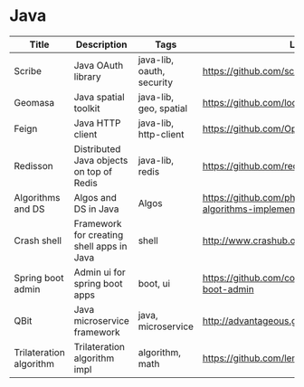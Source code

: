# Java

Title | Description | Tags | Link
------------ | ------------- | ---------- | --------------
Scribe | Java OAuth library | java-lib, oauth, security | https://github.com/scribejava/scribejava
Geomasa | Java spatial toolkit | java-lib, geo, spatial | https://github.com/locationtech/geomesa
Feign | Java HTTP client | java-lib, http-client | https://github.com/OpenFeign/feign
Redisson | Distributed Java objects on top of Redis | java-lib, redis | https://github.com/redisson/redisson
Algorithms and DS | Algos and DS in Java | Algos | https://github.com/phishman3579/java-algorithms-implementation
Crash shell | Framework for creating shell apps in Java | shell | http://www.crashub.org/
Spring boot admin | Admin ui for spring boot apps | boot, ui | https://github.com/codecentric/spring-boot-admin
QBit | Java microservice framework | java, microservice | http://advantageous.github.io/qbit/
Trilateration algorithm | Trilateration algorithm impl | algorithm, math | https://github.com/lemmingapex/Trilateration

